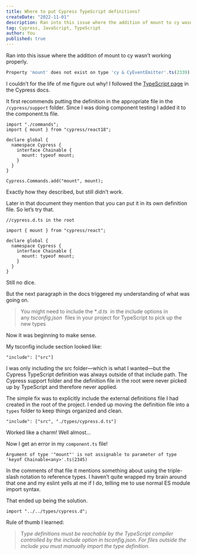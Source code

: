 ```yaml
---
title: Where to put Cypress TypeScript definitions?
createDate: "2022-11-01"
description: Ran into this issue where the addition of mount to cy wasn’t working properly. "Property 'mount' does not exist on type 'cy & CyEventEmitter'.ts(2339)". Took me a while, but I finally figured it out.
tag: Cypress, JavaScript, TypeScript
author: You
published: true
---
```


Ran into this issue where the addition of mount to cy wasn’t working properly.

```jsx
Property 'mount' does not exist on type 'cy & CyEventEmitter'.ts(2339)
```

I couldn’t for the life of me figure out why! I followed the [TypeScript page](https://docs.cypress.io/guides/tooling/typescript-support) in the Cypress docs.

It first recommends putting the definition in the appropriate file in the `/cypress/support` folder. Since I was doing component testing I added it to the component.ts file.

```tsx
import "./commands";
import { mount } from "cypress/react18";

declare global {
  namespace Cypress {
    interface Chainable {
      mount: typeof mount;
    }
  }
}

Cypress.Commands.add("mount", mount);
```

Exactly how they described, but still didn’t work.

Later in that document they mention that you can put it in its own definition file. So let’s try that.

```tsx
//cypress.d.ts in the root

import { mount } from "cypress/react";

declare global {
  namespace Cypress {
    interface Chainable {
      mount: typeof mount;
    }
  }
}
```

Still no dice.

But the next paragraph in the docs triggered my understanding of what was going on.

> You might need to include the \*_.d.ts_
>  in the include options in any *tsconfig.json*
>  files in your project for TypeScript to pick up the new types

Now it was beginning to make sense.

My tsconfig include section looked like:

```tsx
"include": ["src"]
```

I was only including the src folder—which is what I wanted—but the Cypress TypeScript definition was always outside of that include path. The Cypress support folder and the definition file in the root were never picked up by TypeScript and therefore never applied.

The simple fix was to explicitly include the external definitions file I had created in the root of the project. I ended up moving the definition file into a `types` folder to keep things organized and clean.

```tsx
"include": ["src", "./types/cypress.d.ts"]
```

Worked like a charm! Well almost…

Now I get an error in my `component.ts` file!

```tsx
Argument of type '"mount"' is not assignable to parameter of type 'keyof Chainable<any>'.ts(2345)
```

In the comments of that file it mentions something about using the triple-slash notation to reference types. I haven’t quite wrapped my brain around that one and my eslint yells at me if I do, telling me to use normal ES module import syntax.

That ended up being the solution.

```tsx
import "../../types/cypress.d";
```

Rule of thumb I learned:

> T*ype definitions must be reachable by the TypeScript compiler controlled by the include option in tsconfig.json. For files outside the include you must manually import the type definition.*
